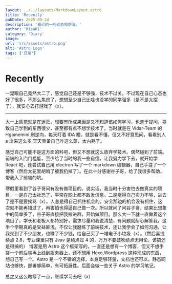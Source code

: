 ```yaml
---
layout: ../../layouts/MarkdownLayout.astro
title: 'Recently'
pubDate: 2025-09-24
description: '最近的一些动态和想法。'
author: 'M1saK1'
category: 'Diary'
image:
url: 'src/assets/astro.png'
alt: 'Astro Logo'
tags: ['日常']
---
```


# Recently

一晃眼自己竟然大二了，感觉自己还是不够强，技术不过关。不过现在自己心态也好了很多，不那么焦虑了，想想至少自己比啥也没学的同学强多（是不是太摆了），就安心去打游戏了（x）。

---

大一上感觉就是在迷茫，想要有所成果但是又不知道该如何学习，也羞于提问，导致自己学到的东西很少，甚至都有点不想学技术了。当时就是在 Vidar-Team 的 Hgamemini 刷逆向，每天盯着 IDA 瞪，就是看不懂，但又不好意思问，看看别人 a 出来这么多,天天责备自己咋这么菜，太内耗了。

感觉自己可能不是这方面的料吧，但又不想就这么放弃学技术。偶然碰到了前端。前端的入门门槛低，至少给了当时的我一些自信，让我努力学下去，就开始学 React 吧，还尝试自己用 electron 写了一个 markdown 编辑器，自己手搓了一个博客（然后太花里胡哨了被我扔掉了）。在此十分感谢谷子哥，给了我很多帮助，带我入了前端的坑。

寒假里看到了谷子哥问有没有做项目的。说实话，我当时十分害怕去做真实的项目，一是自己太社恐了，平常在网上都不敢发信息。二是觉得自己实力不够，进去了是不是要挨骂（x）。人总是得自己抓住机会的，安全那边的机会没有抓住，这次就不能再错过了，再害怕也得逼自己做一次。所以就问了问谷子哥，结果比想象中的简单多了，谷子哥直接把我拉进群，开始做项目。那么大一下就一直做着这个项目了，学长和老板人都特别好，需求尽量和我说清楚，有问题就耐心解答我。这半个学期真的是受益匪浅，不仅让我磨练了前端技术，还让我学会了如何沟通，让我交到了不少朋友，也赚了不少钱，给自己买了一堆电子小垃圾（x）。（然后喜提绩点 2.8，专业课里只有 Jvav 是绩点过 4 的，万万不要鼓吹绩点无用论，该搞还是得搞的）
博客是用 Astro 这个框架写的，一直还是想有一个博客，但又不想手搓一个前后端再上线到服务器上，还不想用 Hexo,Wordpress 这种现成的东西，想自己写一个。Astro 是一个不错的选择，本身足够轻量，文档也还可以，静态网站也够快，部署够简单，有可拓展性。后面会做一些关于 Astro 的学习笔记。

总之又这么瞎写了一点，继续学习去吧（x）
